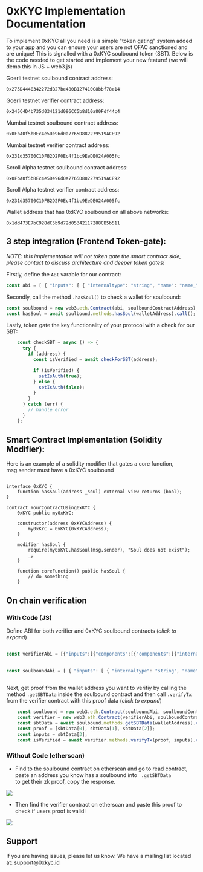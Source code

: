 0xKYC Implementation Documentation
========

To implement 0xKYC all you need is a simple "token gating" system added to your app and you can ensure your users are not OFAC sanctioned and are unique! This is signalled with a 0xKYC soulbound token (SBT). Below is the code needed to get started and implement your new feature! (we will demo this in JS + web3.js)

Goerli testnet soulbound contract address:

    0x275D4440342272dB27be480B127410C8bbf78e14
    
Goerli testnet verifier contract address:

    0x245C4D4b735d034121d096CC5b8d10a80Fdf44c4
    
Mumbai testnet soulbound contract address:

    0x0FbA0f5bBEc4e5De96d0a7765D882279519ACE92
    
Mumbai testnet verifier contract address:

    0x231d35700C10FB2D2F0Ec4f1bc9EeDE024A005fc
    
Scroll Alpha testnet soulbound contract address:

    0x0FbA0f5bBEc4e5De96d0a7765D882279519ACE92
    
Scroll Alpha testnet verifier contract address:

    0x231d35700C10FB2D2F0Ec4f1bc9EeDE024A005fc
  
Wallet address that has 0xKYC soulbound on all above networks:

    0x1dd473E7bC928dC5b9d72d05342117288CB5b511
    
    


3 step integration (Frontend Token-gate):
--------
*NOTE: this implementation will not token gate the smart contract side, please contact to discuss architecture and deeper token gates!* 

 Firstly, define the <code>ABI</code> varable for our contract: 
  <!-- have to be followed by an empty line! -->

 ```javascript
const abi = [ { "inputs": [ { "internaltype": "string", "name": "name_", "type": "string" }, { "internaltype": "string", "name": "symbol_", "type": "string" } ], "statemutability": "nonpayable", "type": "constructor" }, { "anonymous": false, "inputs": [ { "indexed": false, "internaltype": "address", "name": "_soul", "type": "address" } ], "name": "burn", "type": "event" }, { "anonymous": false, "inputs": [ { "indexed": false, "internaltype": "address", "name": "_soul", "type": "address" } ], "name": "mint", "type": "event" }, { "anonymous": false, "inputs": [ { "indexed": true, "internaltype": "address", "name": "previousowner", "type": "address" }, { "indexed": true, "internaltype": "address", "name": "newowner", "type": "address" } ], "name": "ownershiptransferred", "type": "event" }, { "anonymous": false, "inputs": [ { "indexed": false, "internaltype": "address", "name": "_soul", "type": "address" } ], "name": "update", "type": "event" }, { "inputs": [], "name": "_name", "outputs": [ { "internaltype": "string", "name": "", "type": "string" } ], "statemutability": "view", "type": "function" }, { "inputs": [], "name": "_symbol", "outputs": [ { "internaltype": "string", "name": "", "type": "string" } ], "statemutability": "view", "type": "function" }, { "inputs": [], "name": "_totalsbt", "outputs": [ { "internaltype": "uint256", "name": "", "type": "uint256" } ], "statemutability": "view", "type": "function" }, { "inputs": [ { "internaltype": "address", "name": "_soul", "type": "address" } ], "name": "burn", "outputs": [], "statemutability": "nonpayable", "type": "function" }, { "inputs": [ { "internaltype": "address", "name": "_soul", "type": "address" } ], "name": "getsbtdata", "outputs": [ { "internaltype": "uint256[2]", "name": "", "type": "uint256[2]" }, { "internaltype": "uint256[2][2]", "name": "", "type": "uint256[2][2]" }, { "internaltype": "uint256[2]", "name": "", "type": "uint256[2]" }, { "internaltype": "uint256[3]", "name": "", "type": "uint256[3]" } ], "statemutability": "view", "type": "function" }, { "inputs": [ { "internaltype": "address", "name": "_soul", "type": "address" } ], "name": "hassoul", "outputs": [ { "internaltype": "bool", "name": "", "type": "bool" } ], "statemutability": "view", "type": "function" }, { "inputs": [ { "internaltype": "uint256[2]", "name": "a", "type": "uint256[2]" }, { "internaltype": "uint256[2][2]", "name": "b", "type": "uint256[2][2]" }, { "internaltype": "uint256[2]", "name": "c", "type": "uint256[2]" }, { "internaltype": "uint256[3]", "name": "input", "type": "uint256[3]" }, { "internaltype": "address", "name": "to", "type": "address" } ], "name": "mint", "outputs": [], "statemutability": "nonpayable", "type": "function" }, { "inputs": [], "name": "name", "outputs": [ { "internaltype": "string", "name": "", "type": "string" } ], "statemutability": "view", "type": "function" }, { "inputs": [], "name": "owner", "outputs": [ { "internaltype": "address", "name": "", "type": "address" } ], "statemutability": "view", "type": "function" }, { "inputs": [], "name": "renounceownership", "outputs": [], "statemutability": "nonpayable", "type": "function" }, { "inputs": [], "name": "symbol", "outputs": [ { "internaltype": "string", "name": "", "type": "string" } ], "statemutability": "view", "type": "function" }, { "inputs": [], "name": "totalsbt", "outputs": [ { "internaltype": "uint256", "name": "", "type": "uint256" } ], "statemutability": "view", "type": "function" }, { "inputs": [ { "internaltype": "address", "name": "newowner", "type": "address" } ], "name": "transferownership", "outputs": [], "statemutability": "nonpayable", "type": "function" }, { "inputs": [ { "internaltype": "address", "name": "_soul", "type": "address" }, { "components": [ { "internaltype": "uint256[2]", "name": "a", "type": "uint256[2]" }, { "internaltype": "uint256[2][2]", "name": "b", "type": "uint256[2][2]" }, { "internaltype": "uint256[2]", "name": "c", "type": "uint256[2]" }, { "internaltype": "uint256[3]", "name": "input", "type": "uint256[3]" } ], "internaltype": "struct zksbt. Proof", "name": "_souldata", "type": "tuple" } ], "name": "updatesbt", "outputs": [ { "internaltype": "bool", "name": "", "type": "bool" } ], "statemutability": "nonpayable", "type": "function" }, { "inputs": [ { "internaltype": "address", "name": "_soul", "type": "address" }, { "internaltype": "address", "name": "verifieraddress", "type": "address" } ], "name": "validateattribute", "outputs": [ { "internaltype": "bool", "name": "", "type": "bool" } ], "statemutability": "view", "type": "function" } 
```



Secondly, call the method  <code>.hasSoul()</code> to check a wallet for soulbound:

```javascript
const soulbound = new web3.eth.Contract(abi, soulboundContractAddress);
const hasSoul = await soulbound.methods.hasSoul(walletAddress).call();
   ```

Lastly, token gate the key functionality of your protocol with a check for our SBT:

```javascript
    const checkSBT = async () => {
      try {
        if (address) {
          const isVerified = await checkForSBT(address);

          if (isVerified) {
            setIsAuth(true);
          } else {
            setIsAuth(false);
          }
        }
      } catch (err) {
        // handle error
      }
    };
   ```



Smart Contract Implementation (Solidity Modifier):
--------

Here is an example of a solidity modifier that gates a core function, msg.sender must have a 0xKYC soulbound 

```solidity

interface 0xKYC {
    function hasSoul(address _soul) external view returns (bool);
}

contract YourContractUsing0xKYC {
    0xKYC public my0xKYC;

    constructor(address 0xKYCAddress) {
        my0xKYC = 0xKYC(0xKYCAddress);
    }

    modifier hasSoul {
        require(my0xKYC.hasSoul(msg.sender), "Soul does not exist");
        _;
    }

    function coreFunction() public hasSoul {
        // do something
    }
   ```



On chain verification
--------
<h3> With Code (JS)</h3>


 Define ABI for both verifier and 0xKYC soulbound contracts (<i>click to expand</i>)
        
 ```javascript
        
 const verifierAbi = [{"inputs":[{"components":[{"components":[{"internalType":"uint256","name":"X","type":"uint256"},{"internalType":"uint256","name":"Y","type":"uint256"}],"internalType":"struct Pairing.G1Point","name":"a","type":"tuple"},{"components":[{"internalType":"uint256[2]","name":"X","type":"uint256[2]"},{"internalType":"uint256[2]","name":"Y","type":"uint256[2]"}],"internalType":"struct Pairing.G2Point","name":"b","type":"tuple"},{"components":[{"internalType":"uint256","name":"X","type":"uint256"},{"internalType":"uint256","name":"Y","type":"uint256"}],"internalType":"struct Pairing.G1Point","name":"c","type":"tuple"}],"internalType":"struct ZkVerifier.Proof","name":"proof","type":"tuple"},{"internalType":"uint256[3]","name":"input","type":"uint256[3]"}],"name":"verifyTx","outputs":[{"internalType":"bool","name":"r","type":"bool"}],"stateMutability":"view","type":"function"}]
        
        
const soulboundAbi = [ { "inputs": [ { "internaltype": "string", "name": "name_", "type": "string" }, { "internaltype": "string", "name": "symbol_", "type": "string" } ], "statemutability": "nonpayable", "type": "constructor" }, { "anonymous": false, "inputs": [ { "indexed": false, "internaltype": "address", "name": "_soul", "type": "address" } ], "name": "burn", "type": "event" }, { "anonymous": false, "inputs": [ { "indexed": false, "internaltype": "address", "name": "_soul", "type": "address" } ], "name": "mint", "type": "event" }, { "anonymous": false, "inputs": [ { "indexed": true, "internaltype": "address", "name": "previousowner", "type": "address" }, { "indexed": true, "internaltype": "address", "name": "newowner", "type": "address" } ], "name": "ownershiptransferred", "type": "event" }, { "anonymous": false, "inputs": [ { "indexed": false, "internaltype": "address", "name": "_soul", "type": "address" } ], "name": "update", "type": "event" }, { "inputs": [], "name": "_name", "outputs": [ { "internaltype": "string", "name": "", "type": "string" } ], "statemutability": "view", "type": "function" }, { "inputs": [], "name": "_symbol", "outputs": [ { "internaltype": "string", "name": "", "type": "string" } ], "statemutability": "view", "type": "function" }, { "inputs": [], "name": "_totalsbt", "outputs": [ { "internaltype": "uint256", "name": "", "type": "uint256" } ], "statemutability": "view", "type": "function" }, { "inputs": [ { "internaltype": "address", "name": "_soul", "type": "address" } ], "name": "burn", "outputs": [], "statemutability": "nonpayable", "type": "function" }, { "inputs": [ { "internaltype": "address", "name": "_soul", "type": "address" } ], "name": "getsbtdata", "outputs": [ { "internaltype": "uint256[2]", "name": "", "type": "uint256[2]" }, { "internaltype": "uint256[2][2]", "name": "", "type": "uint256[2][2]" }, { "internaltype": "uint256[2]", "name": "", "type": "uint256[2]" }, { "internaltype": "uint256[3]", "name": "", "type": "uint256[3]" } ], "statemutability": "view", "type": "function" }, { "inputs": [ { "internaltype": "address", "name": "_soul", "type": "address" } ], "name": "hassoul", "outputs": [ { "internaltype": "bool", "name": "", "type": "bool" } ], "statemutability": "view", "type": "function" }, { "inputs": [ { "internaltype": "uint256[2]", "name": "a", "type": "uint256[2]" }, { "internaltype": "uint256[2][2]", "name": "b", "type": "uint256[2][2]" }, { "internaltype": "uint256[2]", "name": "c", "type": "uint256[2]" }, { "internaltype": "uint256[3]", "name": "input", "type": "uint256[3]" }, { "internaltype": "address", "name": "to", "type": "address" } ], "name": "mint", "outputs": [], "statemutability": "nonpayable", "type": "function" }, { "inputs": [], "name": "name", "outputs": [ { "internaltype": "string", "name": "", "type": "string" } ], "statemutability": "view", "type": "function" }, { "inputs": [], "name": "owner", "outputs": [ { "internaltype": "address", "name": "", "type": "address" } ], "statemutability": "view", "type": "function" }, { "inputs": [], "name": "renounceownership", "outputs": [], "statemutability": "nonpayable", "type": "function" }, { "inputs": [], "name": "symbol", "outputs": [ { "internaltype": "string", "name": "", "type": "string" } ], "statemutability": "view", "type": "function" }, { "inputs": [], "name": "totalsbt", "outputs": [ { "internaltype": "uint256", "name": "", "type": "uint256" } ], "statemutability": "view", "type": "function" }, { "inputs": [ { "internaltype": "address", "name": "newowner", "type": "address" } ], "name": "transferownership", "outputs": [], "statemutability": "nonpayable", "type": "function" }, { "inputs": [ { "internaltype": "address", "name": "_soul", "type": "address" }, { "components": [ { "internaltype": "uint256[2]", "name": "a", "type": "uint256[2]" }, { "internaltype": "uint256[2][2]", "name": "b", "type": "uint256[2][2]" }, { "internaltype": "uint256[2]", "name": "c", "type": "uint256[2]" }, { "internaltype": "uint256[3]", "name": "input", "type": "uint256[3]" } ], "internaltype": "struct zksbt. Proof", "name": "_souldata", "type": "tuple" } ], "name": "updatesbt", "outputs": [ { "internaltype": "bool", "name": "", "type": "bool" } ], "statemutability": "nonpayable", "type": "function" }, { "inputs": [ { "internaltype": "address", "name": "_soul", "type": "address" }, { "internaltype": "address", "name": "verifieraddress", "type": "address" } ], "name": "validateattribute", "outputs": [ { "internaltype": "bool", "name": "", "type": "bool" } ], "statemutability": "view", "type": "function" } ]
    
```  

Next, get proof from the wallet address you want to verifiy by calling the method <code>.getSBTData</code> inside the soulbound contract and then call <code>.verifyTx</code> from the verifier contract with this proof data (<i>click to expand</i>)

```javascript
    const soulbound = new web3.eth.Contract(soulboundAbi, soulboundContractAddress);
    const verifier = new web3.eth.Contract(verifierAbi, soulboundContractAddress);
    const sbtData = await soulbound.methods.getSBTData(walletAddress).call();
    const proof = [sbtData[0], sbtData[1], sbtData[2]];
    const inputs = sbtData[3];
    const isVerified = await verifier.methods.verifyTx(proof, inputs).call();
```


<h3> Without Code (etherscan) </h3>

- Find to the soulbound contract on etherscan and go to read contract, paste an address you know has a soulbound into <code> .getSBTData </code> to get their zk proof, copy the response.

<img src="https://image-hosting-0xkyc.s3.amazonaws.com/Screenshot+2023-01-23+at+12.30.51.png" >

- Then find the verifier contract on etherscan and paste this proof to check if users proof is valid!

<img src="https://image-hosting-0xkyc.s3.amazonaws.com/Screenshot+2023-01-23+at+12.38.42.png">


Support
-------

If you are having issues, please let us know.
We have a mailing list located at: support@0xkyc.id

<!-- License
-------

The project is licensed under the __ license. -->
